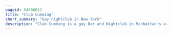 ```yaml
---
pageid: 64086012
title: "Club Cumming"
short_summary: "Gay nightclub in New York"
description: "Club Cumming is a gay Bar and Nightclub in Manhattan's east Village Neighborhood. It often hosts cabaret Events broadway-style Shows Dance Parties and Drag Shows. Celebrities especially broadway Actors often make pop-up Appearances there. The Club opened in 2017 and is co-owned by Actor Alan Cumming and Promoter Daniel Nardicio, who founded it with the Owners of the Space's previous Establishment. The Bar was ordered in 2018 to temporarily halt its Shows when it was discovered that its Liquor License did not contain a Provision for live Entertainment. The Matter was quickly resolved with Community Support. The Club was closed in March 2020 due to the covid-19 Pandemic but for most of the Year it continued to host cabaret and Comedy Shows through live Stream. The Venue reintroduced on-site outdoor Events in December 2020 and reopened at full Indoor Capacity in May 2021. Club Cumming has generally been well received by Critics who cite its eclectic Entertainment Repertoire its Inclusivity and the Spontaneity of its Atmosphere."
---
```

